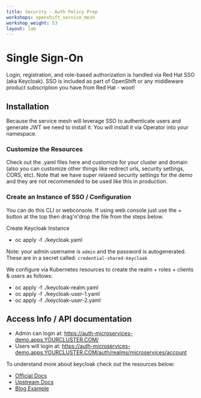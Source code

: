 ```yaml
---
title: Security - Auth Policy Prep
workshops: openshift_service_mesh
workshop_weight: 53
layout: lab
---
```


# Single Sign-On
Login, registration, and role-based authorization is handled via Red Hat SSO (aka Keycloak).
SSO is included as part of OpenShift or any middleware product subscription you have from Red Hat - woot!

## Installation
Because the service mesh will leverage SSO to authenticate users and generate JWT we need to install it. You will install it via Operator into your namespace.

### Customize the Resources
Check out the .yaml files here and customize for your cluster and domain (also you can customize other things like redirect urls, security settings, CORS, etc). Note that we have super relaxed security settings for the demo and they are not recommended to be used like this in production.

### Create an Instance of SSO / Configuration
You can do this CLI or webconsole. If using web console just use the + button at the top then drag'n'drop the file from the steps below.

Create Keycloak Instance
* oc apply -f ./keycloak.yaml

Note: your admin username is `admin` and the password is autogenerated. These are in a secret called: `credential-shared-keycloak`

We configure via Kubernetes resources to create the realm + roles + clients & users as follows:
* oc apply -f ./keycloak-realm.yaml
* oc apply -f ./keycloak-user-1.yaml
* oc apply -f ./keycloak-user-2.yaml


## Access Info / API documentation
- Admin can login at: https://auth-microservices-demo.apps.YOURCLUSTER.COM/
- Users will login at: https://auth-microservices-demo.apps.YOURCLUSTER.COM/auth/realms/microservices/account

To understand more about keycloak check out the resources below:
* [Official Docs][1]
* [Upstream Docs][2]
* [Blog Example][3]

[1]: https://access.redhat.com/documentation/en-us/red_hat_single_sign-on/7.3/html-single/red_hat_single_sign-on_for_openshift/
[2]: https://www.keycloak.org/documentation.html
[3]: https://developers.redhat.com/blog/2020/01/29/api-login-and-jwt-token-generation-using-keycloak/
